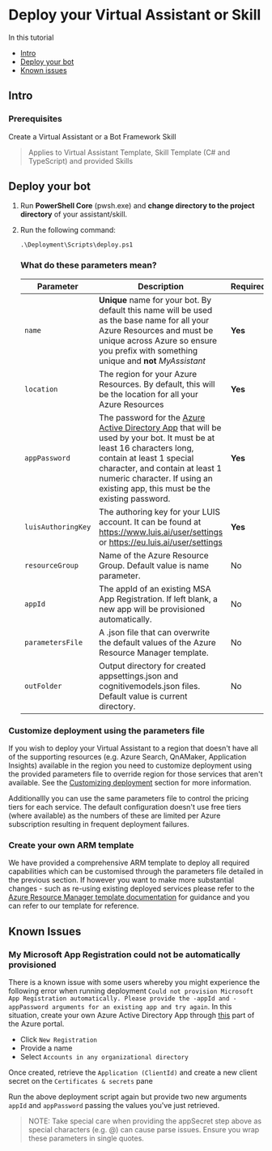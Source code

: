 # Deploy your Virtual Assistant or Skill

In this tutorial
- [Intro](#intro)
- [Deploy your bot](#deploy-your-bot)
- [Known issues](#known-issues)

## Intro
### Prerequisites
Create a Virtual Assistant or a Bot Framework Skill

> Applies to Virtual Assistant Template, Skill Template (C# and TypeScript) and provided Skills

## Deploy your bot

1. Run **PowerShell Core** (pwsh.exe) and **change directory to the project directory** of your assistant/skill.
2. Run the following command:

    ```shell
    .\Deployment\Scripts\deploy.ps1
    ```

    ### What do these parameters mean?

    Parameter | Description | Required
    --------- | ----------- | --------
    `name` | **Unique** name for your bot. By default this name will be used as the base name for all your Azure Resources and must be unique across Azure so ensure you prefix with something unique and **not** *MyAssistant* | **Yes**
    `location` | The region for your Azure Resources. By default, this will be the location for all your Azure Resources | **Yes**
    `appPassword` | The password for the [Azure Active Directory App](https://ms.portal.azure.com/#blade/Microsoft_AAD_IAM/ActiveDirectoryMenuBlade/Overview) that will be used by your bot. It must be at least 16 characters long, contain at least 1 special character, and contain at least 1 numeric character. If using an existing app, this must be the existing password. | **Yes**
    `luisAuthoringKey` | The authoring key for your LUIS account. It can be found at https://www.luis.ai/user/settings or https://eu.luis.ai/user/settings | **Yes**
    `resourceGroup` | Name of the Azure Resource Group. Default value is name parameter. | No
    `appId` | The appId of an existing MSA App Registration. If left blank, a new app will be provisioned automatically. | No
    `parametersFile` | A .json file that can overwrite the default values of the Azure Resource Manager template. | No
    `outFolder` | Output directory for created appsettings.json and cognitivemodels.json files. Default value is current directory. | No

### Customize deployment using the parameters file

If you wish to deploy your Virtual Assistant to a region that doesn't have all of the supporting resources (e.g. Azure Search, QnAMaker, Application Insights) available in the region you need to customize deployment using the provided parameters file to override region for those services that aren't available. See the [Customizing deployment](/docs/howto/assistant/customizedeployment.md) section for more information.

Additionallly you can use the same parameters file to control the pricing tiers for each service. The default configuration doesn't use free tiers (where available) as the numbers of these are limited per Azure subscription resulting in frequent deployment failures.

### Create your own ARM template

We have provided a comprehensive ARM template to deploy all required capabilities which can be customised through the parameters file detailed in the previous section. If however you want to make more substantial changes - such as re-using existing deployed services please refer to the [Azure Resource Manager template documentation](https://docs.microsoft.com/en-us/azure/azure-resource-manager/resource-group-authoring-templates) for guidance and you can refer to our template for reference.

## Known Issues
### My Microsoft App Registration could not be automatically provisioned

There is a known issue with some users whereby you might experience the following error when running deployment `Could not provision Microsoft App Registration automatically. Please provide the -appId and -appPassword arguments for an existing app and try again`. In this situation, create your own Azure Active Directory App through [this](https://ms.portal.azure.com/#blade/Microsoft_AAD_IAM/ActiveDirectoryMenuBlade/RegisteredAppsPreview) part of the Azure portal.

- Click `New Registration`
- Provide a name
- Select `Accounts in any organizational directory`

Once created, retrieve the `Application (ClientId)` and create a new client secret on the `Certificates & secrets` pane

Run the above deployment script again but provide two new arguments `appId` and `appPassword` passing the values you've just retrieved.

> NOTE: Take special care when providing the appSecret step above as special characters (e.g. @) can cause parse issues. Ensure you wrap these parameters in single quotes.
